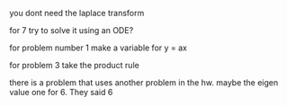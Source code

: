 you dont need the laplace transform

for 7 try to solve it using an ODE?

for problem number 1 make a variable for y = ax

for problem 3 take the product rule

there is a problem that uses another problem in the hw. maybe the eigen value one for 6. They said 6